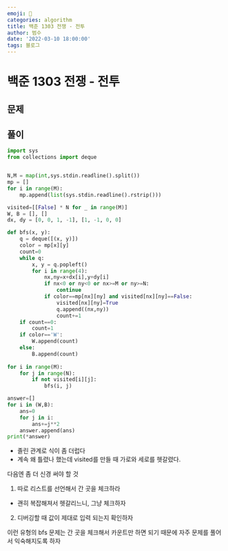```yaml
---
emoji: 🏃
categories: algorithm
title: 백준 1303 전쟁 - 전투
author: 범수
date: '2022-03-10 18:00:00'
tags: 블로그
---
```

<!-- 
튜토리얼, 하우 투 가이드, 설명 ,레퍼런스 
https://documentation.divio.com/tutorials/
-->

# 백준 1303 전쟁 - 전투

## 문제

## 풀이

```PYTHON
import sys
from collections import deque


N,M = map(int,sys.stdin.readline().split())
mp = []
for i in range(M):
    mp.append(list(sys.stdin.readline().rstrip()))

visited=[[False] * N for _ in range(M)]
W, B = [], []
dx, dy = [0, 0, 1, -1], [1, -1, 0, 0]

def bfs(x, y):
    q = deque([(x, y)])
    color = mp[x][y]
    count=0
    while q:
        x, y = q.popleft()
        for i in range(4):
            nx,ny=x+dx[i],y+dy[i]
            if nx<0 or ny<0 or nx>=M or ny>=N:
                continue    
            if color==mp[nx][ny] and visited[nx][ny]==False:
                visited[nx][ny]=True
                q.append((nx,ny))
                count+=1
    if count==0:
        count=1
    if color=='W':
        W.append(count)
    else:
        B.append(count)
    
for i in range(M):
    for j in range(N):
        if not visited[i][j]:
            bfs(i, j)

answer=[]
for i in (W,B):
    ans=0
    for j in i:
        ans+=j**2
    answer.append(ans)
print(*answer)
```

* 졸린 관계로 식이 좀 더럽다
* 계속 왜 틀렸나 했는데 visited를 만들 때 가로와 세로를 헷갈렸다.

다음엔 좀 더 신경 써야 할 것

1. 따로 리스트를 선언해서 간 곳을 체크하라

* 괜히 복잡해져서 헷갈리느니, 그냥 체크하자

2. 디버깅할 때 값이 제대로 입력 되는지 확인하자

이런 유형의 bfs 문제는 간 곳을 체크해서 카운트만 하면 되기 때문에 자주 문제를 풀어서 익숙해지도록 하자
